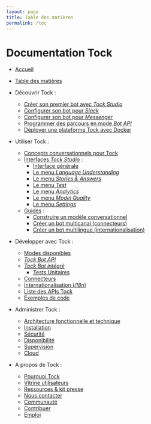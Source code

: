 ```yaml
---
layout: page
title: Table des matières
permalink: /toc
---
```


# Documentation Tock

- [Accueil](index.md)

- [Table des matières]()

- Découvrir Tock :
    - [Créer son premier bot avec _Tock Studio_](../_docs/guide/studio.md)
    - [Configurer son bot pour _Slack_](../_docs/guide/slack.md)
    - [Configurer son bot pour _Messenger_](../_docs/guide/messenger.md)
    - [Programmer des parcours en mode _Bot API_](../_docs/guide/api.md)
    - [Déployer une plateforme Tock avec Docker](../_docs/guide/plateforme.md)

- Utiliser Tock :
    - [Concepts conversationnels pour Tock](../_docs/user/concepts.md)
    - [Interfaces _Tock Studio_](../_docs/user/studio.md) :
        - [Interface générale](../_docs/user/studio/general.md)
        - [Le menu _Language Understanding_](../_docs/user/studio/nlu.md)
        - [Le menu _Stories & Answers_](../_docs/user/studio/stories-and-answers.md)
        - [Le menu _Test_](../_docs/user/studio/test.md)
        - [Le menu _Analytics_](../_docs/user/studio/analytics.md)
        - [Le menu _Model Quality_](../_docs/user/studio/nlu-qa.md)
        - [Le menu _Settings_](../_docs/user/studio/configuration.md)
    - [Guides](../_docs/user/guides.md) :
        - [Construire un modèle conversationnel](../_docs/user/guides/build-model.md)
        - [Créer un bot multicanal (connecteurs)](../_docs/user/guides/canaux.md)
        - [Créer un bot multilingue (internationalisation)](../_docs/user/guides/i18n.md)

- Développer avec Tock :
    - [Modes disponibles](../_docs/dev/modes.md)
    - [_Tock Bot API_](../_docs/dev/bot-api.md)
    - [_Tock Bot intégré_](../_docs/dev/bot-integre.md)
        - [Tests Unitaires](../_docs/dev/tester.md)
    - [Connecteurs](../_docs/dev/connecteurs.md)
    - [Internationalisation (_i18n_)](../_docs/dev/i18n.md)
    - [Liste des APIs Tock](../_docs/dev/api.md)
    - [Exemples de code](../_docs/dev/exemples-code.md)

- Administrer Tock :
    - [Architecture fonctionnelle et technique](../_docs/admin/architecture.md)
    - [Installation](../_docs/admin/installation.md)
    - [Sécurité](../_docs/admin/securite.md)
    - [Disponibilité](../_docs/admin/disponibilite.md)
    - [Supervision](../_docs/admin/supervision.md)
    - [Cloud](../_docs/admin/cloud.md)

- A propos de Tock :
    - [Pourquoi Tock](../_docs/apropos/pourquoi.md)
    - [Vitrine utilisateurs](../_docs/apropos/vitrine.md)
    - [Ressources & kit presse](../_docs/apropos/ressources.md)
    - [Nous contacter](../_docs/apropos/contact.md)
    - [Communauté](../_docs/apropos/communaute.md)
    - [Contribuer](../_docs/apropos/contribuer.md)
    - [Emploi](../_docs/apropos/emploi.md)